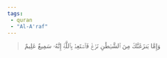 ```yaml
---
tags: 
 - quran 
 - "Al-A'raf"
---
```


> وَإِمَّا يَنزَغَنَّكَ مِنَ ٱلشَّيۡطَٰنِ نَزۡغٞ فَٱسۡتَعِذۡ بِٱللَّهِۚ إِنَّهُۥ سَمِيعٌ عَلِيمٌ
